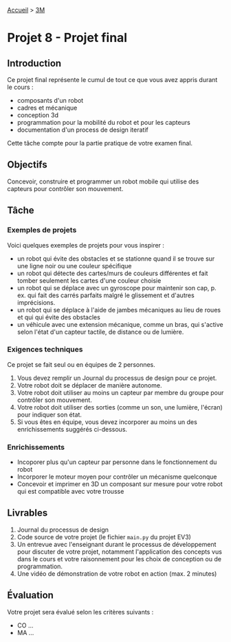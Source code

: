 [Accueil](./index.md) > [3M](./acceuil3M.md#projet-8--projet-cumulatif)

# Projet 8 - Projet final

## Introduction

Ce projet final représente le cumul de tout ce que vous avez appris durant le cours :

- composants d'un robot
- cadres et mécanique
- conception 3d
- programmation pour la mobilité du robot et pour les capteurs
- documentation d'un process de design iteratif

Cette tâche compte pour la partie pratique de votre examen final.

## Objectifs

Concevoir, construire et programmer un robot mobile qui utilise des capteurs pour contrôler son mouvement.

## Tâche

### Exemples de projets

Voici quelques exemples de projets pour vous inspirer :

- un robot qui évite des obstacles et se stationne quand il se trouve sur une ligne noir ou une couleur spécifique
- un robot qui détecte des cartes/murs de couleurs différentes et fait tomber seulement les cartes d'une couleur choisie
- un robot qui se déplace avec un gyroscope pour maintenir son cap, p. ex. qui fait des carrés parfaits malgré le glissement et d'autres imprécisions.
- un robot qui se déplace à l'aide de jambes mécaniques au lieu de roues et qui qui évite des obstacles
- un véhicule avec une extension mécanique, comme un bras, qui s'active selon l'état d'un capteur tactile, de distance ou de lumière.

### Exigences techniques

Ce projet se fait seul ou en équipes de 2 personnes.

1. Vous devez remplir un Journal du processus de design pour ce projet.
2. Votre robot doit se déplacer de manière autonome.
3. Votre robot doit utiliser au moins un capteur par membre du groupe pour contrôler son mouvement.
4. Votre robot doit utiliser des sorties (comme un son, une lumière, l'écran) pour indiquer son état.
5. Si vous êtes en équipe, vous devez incorporer au moins un des enrichissements suggérés ci-dessous.

### Enrichissements

- Incoporer plus qu'un capteur par personne dans le fonctionnement du robot
- Incorporer le moteur moyen pour contrôler un mécanisme quelconque
- Concevoir et imprimer en 3D un composant sur mesure pour votre robot qui est compatible avec votre trousse

## Livrables

1. Journal du processus de design
2. Code source de votre projet (le fichier `main.py` du projet EV3)
3. Un entrevue avec l'enseignant durant le processus de développement pour discuter de votre projet, notamment l'application des concepts vus dans le cours et votre raisonnement pour les choix de conception ou de programmation.
4. Une vidéo de démonstration de votre robot en action (max. 2 minutes)

## Évaluation

Votre projet sera évalué selon les critères suivants :

- CO ...
- MA ...
